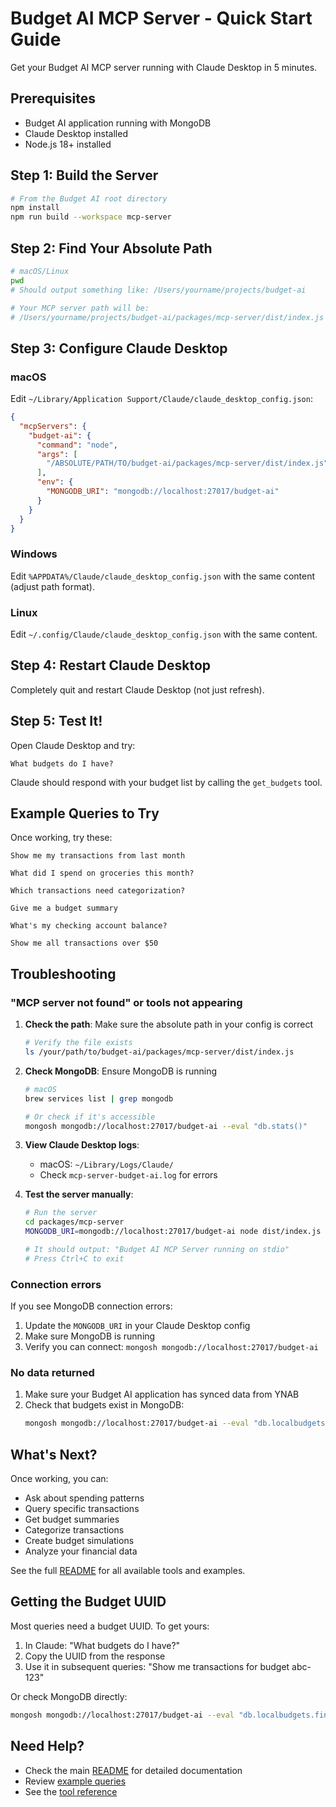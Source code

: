 # Budget AI MCP Server - Quick Start Guide

Get your Budget AI MCP server running with Claude Desktop in 5 minutes.

## Prerequisites

- Budget AI application running with MongoDB
- Claude Desktop installed
- Node.js 18+ installed

## Step 1: Build the Server

```bash
# From the Budget AI root directory
npm install
npm run build --workspace mcp-server
```

## Step 2: Find Your Absolute Path

```bash
# macOS/Linux
pwd
# Should output something like: /Users/yourname/projects/budget-ai

# Your MCP server path will be:
# /Users/yourname/projects/budget-ai/packages/mcp-server/dist/index.js
```

## Step 3: Configure Claude Desktop

### macOS

Edit `~/Library/Application Support/Claude/claude_desktop_config.json`:

```json
{
  "mcpServers": {
    "budget-ai": {
      "command": "node",
      "args": [
        "/ABSOLUTE/PATH/TO/budget-ai/packages/mcp-server/dist/index.js"
      ],
      "env": {
        "MONGODB_URI": "mongodb://localhost:27017/budget-ai"
      }
    }
  }
}
```

### Windows

Edit `%APPDATA%/Claude/claude_desktop_config.json` with the same content (adjust path format).

### Linux

Edit `~/.config/Claude/claude_desktop_config.json` with the same content.

## Step 4: Restart Claude Desktop

Completely quit and restart Claude Desktop (not just refresh).

## Step 5: Test It!

Open Claude Desktop and try:

```
What budgets do I have?
```

Claude should respond with your budget list by calling the `get_budgets` tool.

## Example Queries to Try

Once working, try these:

```
Show me my transactions from last month

What did I spend on groceries this month?

Which transactions need categorization?

Give me a budget summary

What's my checking account balance?

Show me all transactions over $50
```

## Troubleshooting

### "MCP server not found" or tools not appearing

1. **Check the path**: Make sure the absolute path in your config is correct
   ```bash
   # Verify the file exists
   ls /your/path/to/budget-ai/packages/mcp-server/dist/index.js
   ```

2. **Check MongoDB**: Ensure MongoDB is running
   ```bash
   # macOS
   brew services list | grep mongodb

   # Or check if it's accessible
   mongosh mongodb://localhost:27017/budget-ai --eval "db.stats()"
   ```

3. **View Claude Desktop logs**:
   - macOS: `~/Library/Logs/Claude/`
   - Check `mcp-server-budget-ai.log` for errors

4. **Test the server manually**:
   ```bash
   # Run the server
   cd packages/mcp-server
   MONGODB_URI=mongodb://localhost:27017/budget-ai node dist/index.js

   # It should output: "Budget AI MCP Server running on stdio"
   # Press Ctrl+C to exit
   ```

### Connection errors

If you see MongoDB connection errors:

1. Update the `MONGODB_URI` in your Claude Desktop config
2. Make sure MongoDB is running
3. Verify you can connect: `mongosh mongodb://localhost:27017/budget-ai`

### No data returned

1. Make sure your Budget AI application has synced data from YNAB
2. Check that budgets exist in MongoDB:
   ```bash
   mongosh mongodb://localhost:27017/budget-ai --eval "db.localbudgets.find()"
   ```

## What's Next?

Once working, you can:

- Ask about spending patterns
- Query specific transactions
- Get budget summaries
- Categorize transactions
- Create budget simulations
- Analyze your financial data

See the full [README](./README.md) for all available tools and examples.

## Getting the Budget UUID

Most queries need a budget UUID. To get yours:

1. In Claude: "What budgets do I have?"
2. Copy the UUID from the response
3. Use it in subsequent queries: "Show me transactions for budget abc-123"

Or check MongoDB directly:
```bash
mongosh mongodb://localhost:27017/budget-ai --eval "db.localbudgets.find({}, {uuid: 1, name: 1})"
```

## Need Help?

- Check the main [README](./README.md) for detailed documentation
- Review [example queries](./README.md#example-conversations)
- See the [tool reference](./README.md#tool-reference)
